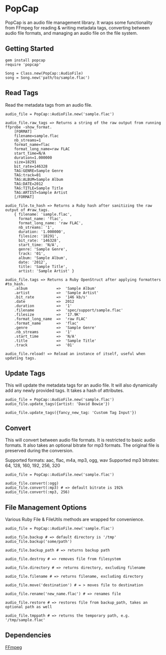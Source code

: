 PopCap
======

PopCap is an audio file management library.  It wraps some functionality from FFmpeg for reading & writing metadata tags, converting between audio file formats, and managing an audio file on the file system.

Getting Started
---------------

```
gem install popcap
require 'popcap'

Song = Class.new(PopCap::AudioFile)
song = Song.new('path/to/sample.flac')
```

Read Tags
---------

Read the metadata tags from an audio file.

```
audio_file = PopCap::AudioFile.new('sample.flac')

audio_file.raw_tags => Returns a string of the raw output from running ffprobe -show_format.
    [FORMAT]
    filename=sample.flac
    nb_streams=1
    format_name=flac
    format_long_name=raw FLAC
    start_time=N/A
    duration=1.000000
    size=18291
    bit_rate=146328
    TAG:GENRE=Sample Genre
    TAG:track=01
    TAG:ALBUM=Sample Album
    TAG:DATE=2012
    TAG:TITLE=Sample Title
    TAG:ARTIST=Sample Artist
    [/FORMAT]

audio_file.to_hash => Returns a Ruby hash after sanitizing the raw output of #raw_tags.
    { filename: 'sample.flac',
      format_name: 'flac',
      format_long_name: 'raw FLAC',
      nb_streams: '1',
      duration: '1.000000',
      filesize: '18291',
      bit_rate: '146328',
      start_time: 'N/A',
      genre: 'Sample Genre',
      track: '01',
      album: 'Sample Album',
      date: '2012',
      title: 'Sample Title',
      artist: 'Sample Artist' }

audio_file.tags => Returns a Ruby OpenStruct after applying formatters #to_hash.
    .album             =>  'Sample Album'
    .artist            =>  'Sample Artist'
    .bit_rate          =>  '146 kb/s'
    .date              =>  2012
    .duration          =>  '1'
    .filename          =>  'spec/support/sample.flac'
    .filesize          =>  '17.9K'
    .format_long_name  =>  'raw FLAC'
    .format_name       =>  'flac'
    .genre             =>  'Sample Genre'
    .nb_streams        =>  '1'
    .start_time        =>  'N/A'
    .title             =>  'Sample Title'
    .track             =>  '01'

audio_file.reload! => Reload an instance of itself, useful when updating tags.
```

Update Tags
-----------

This will update the metadata tags for an audio file.  It will also dynamically add any newly provided tags.  It takes a hash of attributes.

```
audio_file = PopCap::AudioFile.new('sample.flac')
audio_file.update_tags({artist: 'David Bowie'})

audio_file.update_tags({fancy_new_tag: 'Custom Tag Input'})
```

Convert
-------

This will convert between audio file formats.  It is restricted to basic audio formats.  It also takes an optional bitrate for mp3 formats.  The original file is preserved during the conversion.

Supported formats: aac, flac, m4a, mp3, ogg, wav
Supported mp3 bitrates: 64, 128, 160, 192, 256, 320

```
audio_file = PopCap::AudioFile.new('sample.flac')

audio_file.convert(:ogg)
audio_file.convert(:mp3) # => default bitrate is 192k
audio_file.convert(:mp3, 256)
```

File Management Options
-----------------------

Various Ruby File & FileUtils methods are wrapped for convenience.

```
audio_file = PopCap::AudioFile.new('sample.flac')

audio_file.backup # => default directory is '/tmp'
audio_file.backup('some/path')

audio_file.backup_path # => returns backup path

audio_file.destroy # => removes file from filesystem

audio_file.directory # => returns directory, excluding filename

audio_file.filename # => returns filename, excluding directory

audio_file.move('destination') # = > moves file to destination

audio_file.rename('new_name.flac') # => renames file

audio_file.restore # => restores file from backup_path, takes an optional path as well

audio_file.tmppath # => returns the temporary path, e.g. '/tmp/sample.flac'
```

Dependencies
------------

[FFmpeg](http://ffmpeg.org)
